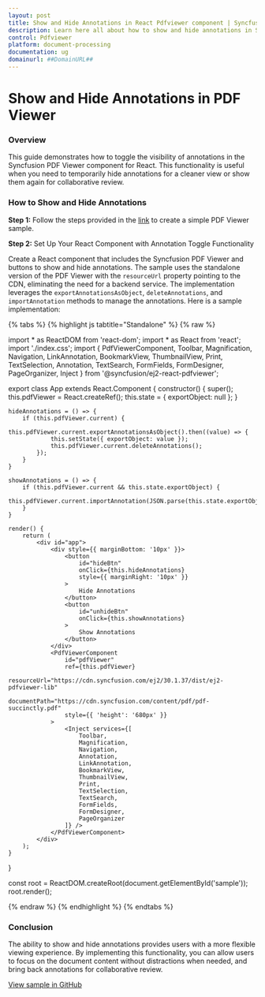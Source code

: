 ```yaml
---
layout: post
title: Show and Hide Annotations in React Pdfviewer component | Syncfusion
description: Learn here all about how to show and hide annotations in Syncfusion React Pdfviewer component of Syncfusion Essential JS 2 and more.
control: Pdfviewer
platform: document-processing
documentation: ug
domainurl: ##DomainURL##
---
```


# Show and Hide Annotations in PDF Viewer

### Overview

This guide demonstrates how to toggle the visibility of annotations in the Syncfusion PDF Viewer component for React. This functionality is useful when you need to temporarily hide annotations for a cleaner view or show them again for collaborative review.

### How to Show and Hide Annotations

**Step 1:** Follow the steps provided in the [link](https://ej2.syncfusion.com/react/documentation/pdfviewer/getting-started) to create a simple PDF Viewer sample.

**Step 2:** Set Up Your React Component with Annotation Toggle Functionality

Create a React component that includes the Syncfusion PDF Viewer and buttons to show and hide annotations. The sample uses the standalone version of the PDF Viewer with the `resourceUrl` property pointing to the CDN, eliminating the need for a backend service. The implementation leverages the `exportAnnotationsAsObject`, `deleteAnnotations`, and `importAnnotation` methods to manage the annotations. Here is a sample implementation:

{% tabs %}
{% highlight js tabtitle="Standalone" %}
{% raw %}

import * as ReactDOM from 'react-dom';
import * as React from 'react';
import './index.css';
import {
    PdfViewerComponent,
    Toolbar,
    Magnification,
    Navigation,
    LinkAnnotation,
    BookmarkView,
    ThumbnailView,
    Print,
    TextSelection,
    Annotation,
    TextSearch,
    FormFields,
    FormDesigner,
    PageOrganizer,
    Inject
} from '@syncfusion/ej2-react-pdfviewer';

export class App extends React.Component {
    constructor() {
        super();
        this.pdfViewer = React.createRef();
        this.state = {
            exportObject: null
        };
    }

    hideAnnotations = () => {
        if (this.pdfViewer.current) {
            this.pdfViewer.current.exportAnnotationsAsObject().then((value) => {
                this.setState({ exportObject: value });
                this.pdfViewer.current.deleteAnnotations();
            });
        }
    }

    showAnnotations = () => {
        if (this.pdfViewer.current && this.state.exportObject) {
            this.pdfViewer.current.importAnnotation(JSON.parse(this.state.exportObject));
        }
    }

    render() {
        return (
            <div id="app">
                <div style={{ marginBottom: '10px' }}>
                    <button
                        id="hideBtn"
                        onClick={this.hideAnnotations}
                        style={{ marginRight: '10px' }}
                    >
                        Hide Annotations
                    </button>
                    <button
                        id="unhideBtn"
                        onClick={this.showAnnotations}
                    >
                        Show Annotations
                    </button>
                </div>
                <PdfViewerComponent
                    id="pdfViewer"
                    ref={this.pdfViewer}
                    resourceUrl="https://cdn.syncfusion.com/ej2/30.1.37/dist/ej2-pdfviewer-lib"
                    documentPath="https://cdn.syncfusion.com/content/pdf/pdf-succinctly.pdf"
                    style={{ 'height': '680px' }}
                >
                    <Inject services={[
                        Toolbar,
                        Magnification,
                        Navigation,
                        Annotation,
                        LinkAnnotation,
                        BookmarkView,
                        ThumbnailView,
                        Print,
                        TextSelection,
                        TextSearch,
                        FormFields,
                        FormDesigner,
                        PageOrganizer
                    ]} />
                </PdfViewerComponent>
            </div>
        );
    }
}

const root = ReactDOM.createRoot(document.getElementById('sample'));
root.render(<App />);

{% endraw %}
{% endhighlight %}
{% endtabs %}

### Conclusion

The ability to show and hide annotations provides users with a more flexible viewing experience. By implementing this functionality, you can allow users to focus on the document content without distractions when needed, and bring back annotations for collaborative review.

[View sample in GitHub](https://github.com/SyncfusionExamples/react-pdf-viewer-examples/tree/master/How%20to)